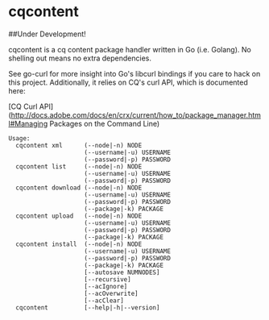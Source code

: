cqcontent
=========
##Under Development!

cqcontent is a cq content package handler written in Go (i.e. Golang). No shelling out
means no extra dependencies. 

See go-curl for more insight into Go's libcurl bindings if
you care to hack on this project. Additionally, it relies on CQ's 
curl API, which is documented here:

[CQ Curl API](http://docs.adobe.com/docs/en/crx/current/how_to/package_manager.html#Managing Packages on the Command Line)
```
Usage:
  cqcontent xml      (--node|-n) NODE
                     (--username|-u) USERNAME
                     (--password|-p) PASSWORD
  cqcontent list     (--node|-n) NODE
                     (--username|-u) USERNAME
                     (--password|-p) PASSWORD
  cqcontent download (--node|-n) NODE
                     (--username|-u) USERNAME
                     (--password|-p) PASSWORD
                     (--package|-k) PACKAGE
  cqcontent upload   (--node|-n) NODE
                     (--username|-u) USERNAME
                     (--password|-p) PASSWORD
                     (--package|-k) PACKAGE
  cqcontent install  (--node|-n) NODE
                     (--username|-u) USERNAME
                     (--password|-p) PASSWORD
                     (--package|-k) PACKAGE
                     [--autosave NUMNODES]
                     [--recursive]
                     [--acIgnore]
                     [--acOverwrite]
                     [--acClear]
  cqcontent          [--help|-h|--version]
```

